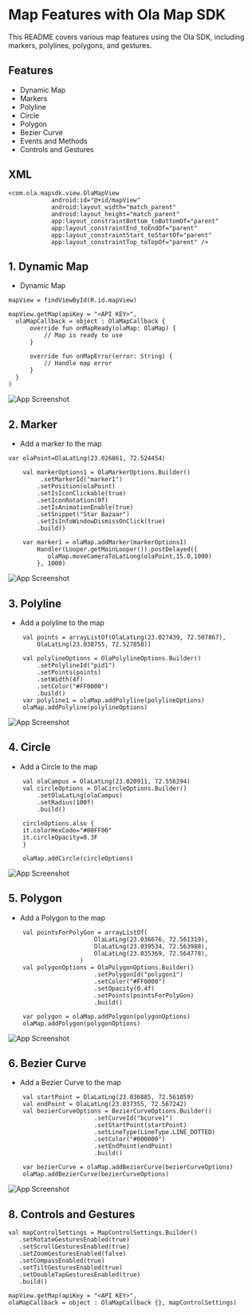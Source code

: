 # Map Features with Ola Map SDK

This README covers various map features using the Ola SDK, including markers, polylines, polygons, and gestures.

## Features

- Dynamic Map
- Markers
- Polyline
- Circle
- Polygon
- Bezier Curve
- Events and Methods
- Controls and Gestures


## XML

```
<com.ola.mapsdk.view.OlaMapView
            android:id="@+id/mapView"
            android:layout_width="match_parent"
            android:layout_height="match_parent"
            app:layout_constraintBottom_toBottomOf="parent"
            app:layout_constraintEnd_toEndOf="parent"
            app:layout_constraintStart_toStartOf="parent"
            app:layout_constraintTop_toTopOf="parent" />

```

## 1. Dynamic Map
- Dynamic Map
```
mapView = findViewById(R.id.mapView)

mapView.getMap(apiKey = "<API KEY>",
  olaMapCallback = object : OlaMapCallback {
      override fun onMapReady(olaMap: OlaMap) {
          // Map is ready to use
      }

      override fun onMapError(error: String) {
          // Handle map error
      }
  }
)
```
![App Screenshot](https://iili.io/d6texS9.md.png)


## 2. Marker
- Add a marker to the map
```
var olaPoint=OlaLatLng(23.026861, 72.524454)

    val markerOptions1 = OlaMarkerOptions.Builder()
         .setMarkerId("marker1")
        .setPosition(olaPoint)
        .setIsIconClickable(true)
        .setIconRotation(0f)
        .setIsAnimationEnable(true)
        .setSnippet("Star Bazaar")
        .setIsInfoWindowDismissOnClick(true)
        .build()

    var marker1 = olaMap.addMarker(markerOptions1)
        Handler(Looper.getMainLooper()).postDelayed({
           olaMap.moveCameraToLatLong(olaPoint,15.0,1000)
        }, 1000)
```
![App Screenshot](https://iili.io/d6DIaUX.md.png)

## 3. Polyline
- Add a polyline to the map
```
    val points = arrayListOf(OlaLatLng(23.027439, 72.507867),
        OlaLatLng(23.038755, 72.527858))

    val polylineOptions = OlaPolylineOptions.Builder()
        .setPolylineId("pid1")
        .setPoints(points)
        .setWidth(4f)
        .setColor("#FF0000")
        .build()
    var polyline1 = olaMap.addPolyline(polylineOptions)
    olaMap.addPolyline(polylineOptions)
```
![App Screenshot](https://iili.io/d6D1kep.md.png)


## 4. Circle
- Add a Circle to the map
```
    val olaCampus = OlaLatLng(23.020911, 72.556294)
    val circleOptions = OlaCircleOptions.Builder()
        .setOlaLatLng(olaCampus)
        .setRadius(100f)
        .build()

    circleOptions.also {
    it.colorHexCode="#00FF00"
    it.circleOpacity=0.3F
    }

    olaMap.addCircle(circleOptions)
```
![App Screenshot](https://iili.io/d6D4fUv.md.png)


## 5. Polygon
- Add a Polygon to the map
```
    val pointsForPolyGon = arrayListOf(
                        OlaLatLng(23.036676, 72.561319),
                        OlaLatLng(23.039534, 72.563988),
                        OlaLatLng(23.035369, 72.564778),
                    )
    val polygonOptions = OlaPolygonOptions.Builder()
                        .setPolygonId("polygon1")
                        .setColor("#FF0000")
                        .setOpacity(0.4f)
                        .setPoints(pointsForPolyGon)
                        .build()

    var polygon = olaMap.addPolygon(polygonOptions)
    olaMap.addPolygon(polygonOptions)
```
![App Screenshot](https://iili.io/d6DDrrP.md.png)

## 6. Bezier Curve
- Add a Bezier Curve to the map
```
    val startPoint = OlaLatLng(23.036885, 72.561059)
    val endPoint = OlaLatLng(23.037355, 72.567242)
    val bezierCurveOptions = BezierCurveOptions.Builder()
                        .setCurveId("bcurve1")
                        .setStartPoint(startPoint)
                        .setLineType(LineType.LINE_DOTTED)
                        .setColor("#000000")
                        .setEndPoint(endPoint)
                        .build()

    var bezierCurve = olaMap.addBezierCurve(bezierCurveOptions)
    olaMap.addBezierCurve(bezierCurveOptions)
```
![App Screenshot](https://iili.io/d6bKzIS.md.png)

## 8. Controls and Gestures
```
val mapControlSettings = MapControlSettings.Builder()
   .setRotateGesturesEnabled(true)
   .setScrollGesturesEnabled(true)
   .setZoomGesturesEnabled(false)
   .setCompassEnabled(true)
   .setTiltGesturesEnabled(true)
   .setDoubleTapGesturesEnabled(true)
   .build()

mapView.getMap(apiKey = "<API KEY>",
olaMapCallback = object : OlaMapCallback {}, mapControlSettings)
```

